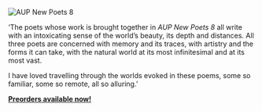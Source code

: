 <img src="{{ site.url }}/images/AUP_New_Poets_8.jpg" alt="AUP New Poets 8" class="mt4 db center"/><br>

‘The poets whose work is brought together in <i>AUP New Poets 8</i> all write with an intoxicating sense of the world’s beauty, its depth and distances. All three poets are concerned with memory and its traces, with artistry and the forms it can take, with the natural world at its most infinitesimal and at its most vast.

I have loved travelling through the worlds evoked in these poems, some so familiar, some so remote, all so alluring.’

<b><a href="https://aucklanduniversitypress.co.nz/aup-new-poets-8/">Preorders available now!</a><b><br>
